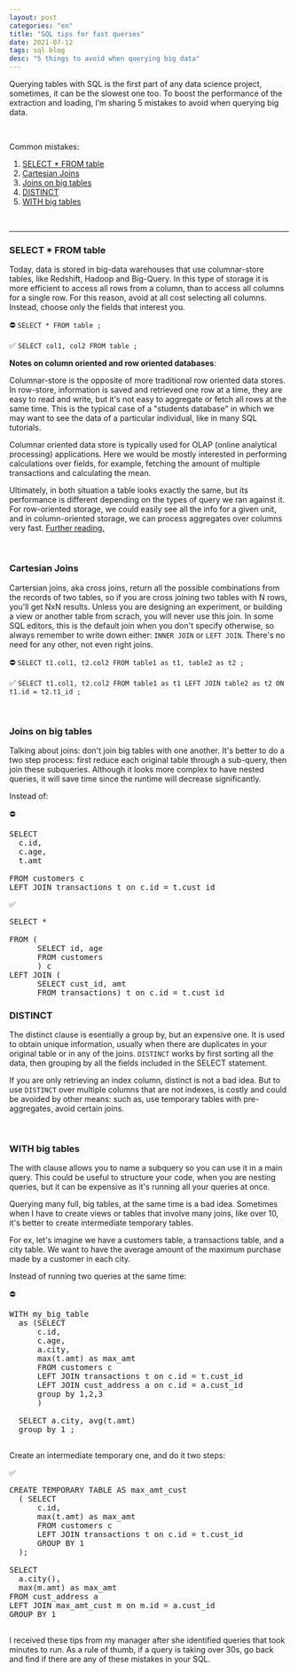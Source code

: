 ```yaml
---
layout: post
categories: "en"
title: "SQL tips for fast queries"
date: 2021-07-12
tags: sql blog
desc: "5 things to avoid when querying big data"
---
```


Querying tables with SQL is the first part of any data science project, sometimes, it can be the slowest one too. To boost the performance of the extraction and loading, I’m sharing 5 mistakes to avoid when querying big data.

<br />

Common mistakes:
1. [SELECT * FROM table](#t1)
2. [Cartesian Joins](#t2)
3. [Joins on big tables](#t3)
4. [DISTINCT](#t4)
5. [WITH big tables](#t5)


<br />

---
### SELECT * FROM table <a name="t1"></a>

Today, data is stored in  big-data warehouses that use columnar-store tables, like Redshift, Hadoop and Big-Query. In this type of storage it is more efficient to access all rows from a column, than to access all columns for a single row. For this reason, avoid at all cost selecting all columns. Instead, choose only the fields that interest you.

⛔️ `SELECT * FROM table ;`

✅ `SELECT col1, col2 FROM table ;`



**Notes on column oriented and row oriented databases**:

Columnar-store is the opposite of more traditional row oriented data stores. In row-store, information is saved and retrieved one row at a time, they are easy to read and write, but it's not easy to aggregate or fetch all rows at the same time. This is the typical case of a "students database" in which we may want to see the data of a particular individual, like in many SQL tutorials.

Columnar oriented data store is typically used for OLAP (online analytical processing) applications. Here we would be mostly interested in performing calculations over fields, for example, fetching the amount of multiple transactions and calculating the mean.

Ultimately, in both situation a table looks exactly the same, but its performance is different depending on the types of query we ran against it. For row-oriented storage, we could easily see all the info for a given unit, and in column-oriented storage, we can process aggregates over columns very fast. [Further reading.](https://medium.com/bluecore-engineering/deciding-between-row-and-columnar-stores-why-we-chose-both-3a675dab4087#:~:text=In%20row%20oriented%20databases%2C%20these,data%20is%20read%20at%20once.)

<br />

### Cartesian Joins <a name="t2"></a>
Cartersian joins, aka cross joins, return all the possible combinations from the records of two tables, so if you are cross joining two tables with N rows, you'll get NxN results. Unless you are designing an experiment, or building a view or another table from scrach, you will never use this join. In some SQL editors, this is the default join when you don't specify otherwise, so always remember to write down either: `INNER JOIN` or `LEFT JOIN`. There's no need for any other, not even right joins.

⛔️ `SELECT t1.col1, t2.col2 FROM table1 as t1, table2 as t2 ;`

✅ `SELECT t1.col1, t2.col2 FROM table1 as t1 LEFT JOIN table2 as t2 ON t1.id = t2.t1_id ;`

<br />

### Joins on big tables <a name="t3"></a>

Talking about joins: don't join big tables with one another. It's better to do a two step process: first reduce each original table through a sub-query, then join these subqueries. Although it looks more complex to have nested queries, it will save time since the runtime will decrease significantly.


Instead of:

⛔️   
<pre>SELECT
  c.id,
  c.age,
  t.amt

FROM customers c                          
LEFT JOIN transactions t on c.id = t.cust_id
</pre>


✅
<pre>SELECT *    

FROM (
      SELECT id, age
      FROM customers
      ) c        
LEFT JOIN (
      SELECT cust_id, amt
      FROM transactions) t on c.id = t.cust_id
</pre>

### DISTINCT<a name="t4"></a>

The distinct clause is esentially a group by, but an expensive one. It is used to obtain unique information, usually when there are duplicates in your original table or in any of the joins. `DISTINCT` works by first sorting all the data, then grouping by all the fields included in the SELECT statement.

If you are only retrieving an index column, distinct is not a bad idea. But to use `DISTINCT` over multiple columns that are not indexes, is costly and could be avoided by other means: such as, use temporary tables with pre-aggregates, avoid certain joins.   


<br />

### WITH big tables<a name="t5"></a>

The with clause allows you to name a subquery so you can use it in a main query. This could be useful to structure your code, when you are nesting queries, but it can be expensive as it's running all your queries at once.  

Querying many full, big tables, at the same time is a bad idea. Sometimes when I have to create views or tables that involve many joins, like over 10, it's better to create intermediate temporary tables.

For ex, let's imagine we have a customers table, a transactions table, and a city table. We want to have the average amount of the maximum purchase made by a customer in each city.


Instead of running two queries at the same time:

⛔️   
<pre>
WITH my_big_table
  as (SELECT
      c.id,
      c.age,
      a.city,  
      max(t.amt) as max_amt      
      FROM customers c                          
      LEFT JOIN transactions t on c.id = t.cust_id
      LEFT JOIN cust_address a on c.id = a.cust_id
      group by 1,2,3
      )  

  SELECT a.city, avg(t.amt)
  group by 1 ;

</pre>

Create an intermediate temporary one, and do it two steps:


✅
<pre>
CREATE TEMPORARY TABLE AS max_amt_cust
  ( SELECT
      c.id,
      max(t.amt) as max_amt      
      FROM customers c                          
      LEFT JOIN transactions t on c.id = t.cust_id
      GROUP BY 1
  );

SELECT
  a.city(),
  max(m.amt) as max_amt      
FROM cust_address a
LEFT JOIN max_amt_cust m on m.id = a.cust_id
GROUP BY 1

</pre>

I received these tips from my manager after she identified queries that took minutes to run. As a rule of thumb, if a query is taking over 30s, go back and find if there are any of these mistakes in your SQL.
